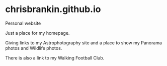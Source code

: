 # chrisbrankin.github.io
Personal website

Just a place for my homepage.

Giving links to my Astrophotography site and a place to show my Panorama photos and Wildlife photos.

There is also a link to my Walking Football Club.
